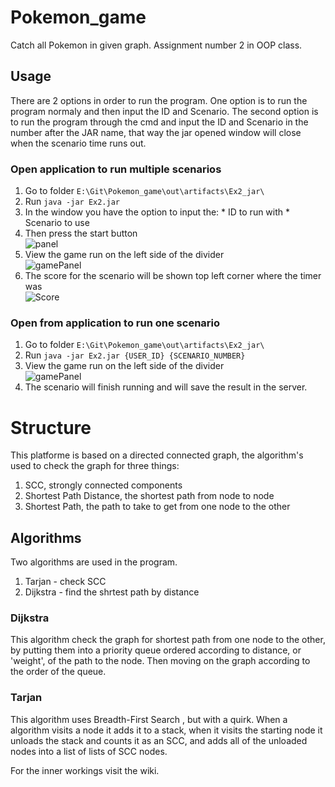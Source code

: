 # Pokemon_game
Catch all Pokemon in given graph. Assignment number 2 in OOP class.

## Usage
There are 2 options in order to run the program. One option is to run the program normaly and then input the ID and Scenario. The second option is to run the program through the
cmd and input the ID and Scenario in the number after the JAR name, that way the jar opened window will close when the scenario time runs out.

### Open application to run multiple scenarios
  1. Go to folder `E:\Git\Pokemon_game\out\artifacts\Ex2_jar\`
  2. Run `java -jar Ex2.jar`
  3. In the window you have the option to input the:
    * ID to run with
    * Scenario to use
  4. Then press the start button\
![panel](https://user-images.githubusercontent.com/26150015/102694529-56f6b300-422a-11eb-80f9-60cdcf167939.PNG)
  5. View the game run on the left side of the divider\
  ![gamePanel](https://user-images.githubusercontent.com/26150015/102694688-60344f80-422b-11eb-98f7-4d1e593d8227.PNG)
  6. The score for the scenario will be shown top left corner where the timer was\
  ![Score](https://user-images.githubusercontent.com/26150015/102696238-85c65680-4235-11eb-9698-23a7bb2cb1b1.PNG)


  
  
### Open from application to run one scenario
  1. Go to folder `E:\Git\Pokemon_game\out\artifacts\Ex2_jar\`
  2. Run `java -jar Ex2.jar {USER_ID} {SCENARIO_NUMBER}`
  3. View the game run on the left side of the divider\
  ![gamePanel](https://user-images.githubusercontent.com/26150015/102694688-60344f80-422b-11eb-98f7-4d1e593d8227.PNG)
  4. The scenario will finish running and will save the result in the server.
 
# Structure
This platforme is based on a directed connected graph, the algorithm's used to check the graph for three things:
  1. SCC, strongly connected components
  2. Shortest Path Distance, the shortest path from node to node
  3. Shortest Path, the path to take to get from one node to the other
## Algorithms
Two algorithms are used in the program.
1. Tarjan - check SCC
2. Dijkstra - find the shrtest path by distance

### Dijkstra
This algorithm check the graph for shortest path from one node to the other, by putting them into a priority queue ordered according to distance, or 'weight', of the path to the node. Then moving on the graph according to the order of the queue.

### Tarjan
This algorithm uses Breadth-First Search , but with a quirk. When a algorithm visits a node it adds it to  a stack, when it visits the starting node it unloads the stack and counts it as an SCC, and adds all of the unloaded nodes into a list of lists of SCC nodes.

For the inner workings visit the wiki.
